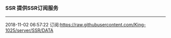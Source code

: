 ### SSR 提供SSR订阅服务
---
2018-11-02 06:57:22 订阅:https://raw.githubusercontent.com/King-1025/server/SSR/DATA
